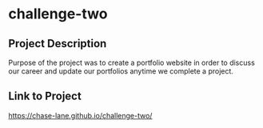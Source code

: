 # challenge-two

## Project Description

Purpose of the project was to create a portfolio website in order to discuss our career and update our portfolios anytime we complete a project.

## Link to Project
https://chase-lane.github.io/challenge-two/
